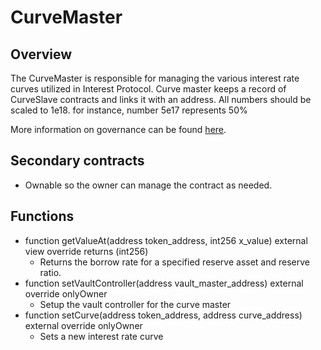 # CurveMaster

## Overview
The CurveMaster is responsible for managing the various interest rate curves utilized in Interest Protocol. Curve master keeps a record of CurveSlave contracts and links it with an address. All numbers should be scaled to 1e18. for instance, number 5e17 represents 50%

More information on governance can be found [here](../../../concepts/Borrowing/InterestRates).

## Secondary contracts
* Ownable so the owner can manage the contract as needed.

## Functions
* function getValueAt(address token_address, int256 x_value) external view override returns (int256)
    * Returns the borrow rate for a specified reserve asset and reserve ratio.
* function setVaultController(address vault_master_address) external override onlyOwner
    * Setup the vault controller for the curve master
* function setCurve(address token_address, address curve_address) external override onlyOwner
    * Sets a new interest rate curve


